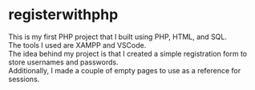 # registerwithphp
This is my first PHP project that I built using PHP, HTML, and SQL. <br>
The tools I used are XAMPP and VSCode. <br>
The idea behind my project is that I created a simple registration form to store usernames and passwords.<br>
Additionally, I made a couple of empty pages to use as a reference for sessions.<br>
